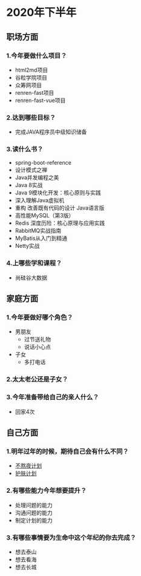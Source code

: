 # 2020年下半年

## 职场方面
### 1.今年要做什么项目？

- html2md项目
- 谷粒学院项目
- 众筹网项目
- renren-fast项目
- renren-fast-vue项目

### 2.达到哪些目标？

- 完成JAVA程序员中级知识储备

### 3.读什么书？

- spring-boot-reference
- 设计模式之禅
- Java并发编程之美
- Java 8实战
- Java 9模块化开发：核心原则与实践
- 深入理解Java虚拟机
- 重构 改善既有代码的设计 Java语言版
- 高性能MySQL（第3版）
- Redis 深度历险：核心原理与应用实践
- RabbitMQ实战指南
- MyBatis从入门到精通
- Netty实战

### 4.上哪些学和课程？

- 尚硅谷大数据

## 家庭方面
### 1.今年要做好哪个角色？

- 男朋友
  - 过节送礼物
  - 说话小心点
- 子女
  - 多打电话

### 2.太太老公还是子女？
### 3.今年准备带给自己的亲人什么？

- 回家4次

## 自己方面
### 1.明年过年的时候，期待自己会有什么不同？

- [不熬夜计划](./不熬夜计划.md)
- [护肤计划](./护肤计划.md)

### 2.有哪些能力今年想要提升？

- 处理问题的能力
- 沟通问题的能力
- 制定计划的能力

### 3.有哪些事情要为生命中这个年纪的你去完成？

- 想去泰山
- 想去看海
- 想去长城